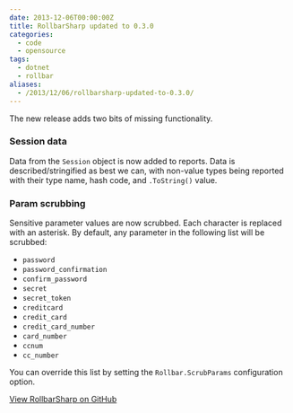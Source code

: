 ```yaml
---
date: 2013-12-06T00:00:00Z
title: RollbarSharp updated to 0.3.0
categories:
  - code
  - opensource
tags:
  - dotnet
  - rollbar
aliases:
  - /2013/12/06/rollbarsharp-updated-to-0.3.0/
---
```


The new release adds two bits of missing functionality.

### Session data

Data from the `Session` object is now added to reports. Data is described/stringified as best we can, with non-value types being reported with their type name, hash code, and `.ToString()` value.

### Param scrubbing

Sensitive parameter values are now scrubbed. Each character is replaced with an asterisk. By default, any parameter in the following list will be scrubbed:

* `password`
* `password_confirmation`
* `confirm_password`
* `secret`
* `secret_token`
* `creditcard`
* `credit_card`
* `credit_card_number`
* `card_number`
* `ccnum`
* `cc_number`

You can override this list by setting the `Rollbar.ScrubParams` configuration option.


[View RollbarSharp on GitHub](https://github.com/mroach/rollbarsharp)
